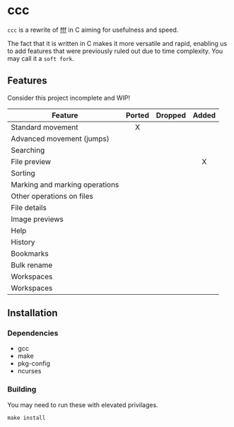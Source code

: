 # ccc

`ccc` is a rewrite of [fff](https://github.com/piotr-marendowski/fff) in C aiming for usefulness and speed.

The fact that it is written in C makes it more versatile and rapid, enabling us to add features that were previously ruled out due to time complexity. You may call it a `soft fork`.

## Features

Consider this project incomplete and WIP!

| Feature | Ported | Dropped | Added |
|---------|:------:|:-------:|:-----:|
| Standard movement | X | | |
| Advanced movement (jumps) | | | |
| Searching | | | |
| File preview | | | X |
| Sorting | | | |
| Marking and marking operations | | | |
| Other operations on files | | | |
| File details | | | |
| Image previews | | | |
| Help | | | |
| History | | | |
| Bookmarks | | | |
| Bulk rename | | | |
| Workspaces | | | |
| Workspaces | | | |

## Installation

### Dependencies

- gcc
- make
- pkg-config
- ncurses

### Building

You may need to run these with elevated privilages.

```
make install
```
